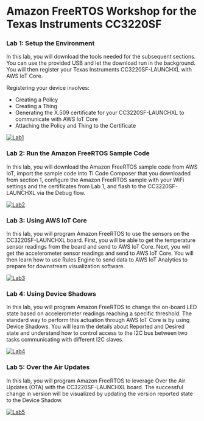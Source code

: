 # Amazon FreeRTOS Workshop for the Texas Instruments CC3220SF

### Lab 1: Setup the Environment

In this lab, you will download the tools needed for the subsequent sections. You can use the provided USB and let the download run in the background. You will then register your Texas Instruments CC3220SF-LAUNCHXL with AWS IoT Core.

Registering your device involves:

- Creating a Policy
- Creating a Thing
- Generating the X.509 certificate for your CC3220SF-LAUNCHXL to
  communicate with AWS IoT Core
- Attaching the Policy and Thing to the Certificate

[![Lab1](images/lab1.png)](./Lab1.md "Lab 1")

### Lab 2: Run the Amazon FreeRTOS Sample Code

In this lab, you will download the Amazon FreeRTOS sample code from AWS IoT, import the sample code into TI Code Composer that you downloaded from section 1, configure the Amazon FreeRTOS sample with your WiFi settings and the certificates from Lab 1, and flash to the CC3220SF-LAUNCHXL via the Debug flow.

[![Lab2](images/lab2.png)](./Lab2.md "Lab 2")

### Lab 3: Using AWS IoT Core

In this lab, you will program Amazon FreeRTOS to use the sensors on the CC3220SF-LAUNCHXL board. First, you will be able to get the temperature sensor readings from the board and send to AWS IoT Core. Next, you will get the accelerometer sensor readings and send to AWS IoT Core. You will then learn how to use Rules Engine to send data to AWS IoT Analytics to prepare for downstream visualization software.

[![Lab3](images/lab3.png)](./Lab3.md "Lab 3")

### Lab 4: Using Device Shadows

In this lab, you will program Amazon FreeRTOS to change the on-board LED state based on accelerometer readings reaching a specific threshold. The standard way to perform this actuation through AWS IoT Core is by using Device Shadows. You will learn the details about Reported and Desired state and understand how to control access to the I2C bus between two tasks communicating with different I2C slaves.

[![Lab4](images/lab4.png)](./Lab4.md "Lab 4")

### Lab 5: Over the Air Updates

In this lab, you will program Amazon FreeRTOS to leverage Over the Air Updates (OTA) with the CC3220SF-LAUNCHXL board. The successful change in version will be visualized by updating the version reported state to the Device Shadow.

[![Lab5](images/lab5.png)](./Lab5.md "Lab 5")
